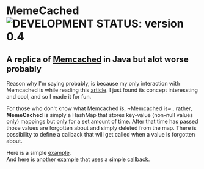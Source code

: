 # MemeCached &nbsp; ![DEVELOPMENT STATUS: version 0.4](https://badgen.net/badge/DEVELOPMENT%20STATUS/version%200.4/green)
## A replica of [Memcached](https://memcached.org/) in Java but alot worse probably

Reason why I'm saying probably, is because my only interaction with Memcached is while reading this [article](https://quuxplusone.github.io/blog/2022/01/06/memcached-interview/).
I just found its concept interessting and cool, and so I made it for fun.

For those who don't know what Memcached is, ~Memcached is~.. rather, **MemeCached** is simply a HashMap that stores key-value (non-null values only) mappings but only for a set amount of time. After that time has passed those values are forgotten about and simply deleted from the map. There is possibility to define a callback that will get called when a value is forgotten about.

Here is a simple [example](examples/Example_1.java).
<br>
And here is another [example](examples/Example_2.java) that uses a simple [callback](src/memeCached/core/Callback.java).
